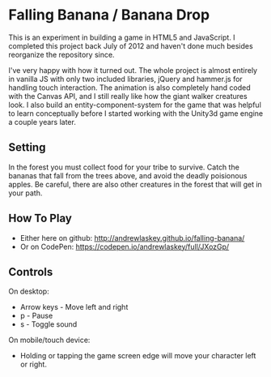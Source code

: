 Falling Banana / Banana Drop
==============

This is an experiment in building a game in HTML5 and JavaScript. I completed this project back July of 2012 and haven't done much besides reorganize the repository since.

I've very happy with how it turned out. The whole project is almost entirely in vanilla JS with only two included libraries, jQuery and hammer.js for handling touch interaction. The animation is also completely hand coded with the Canvas API, and I still really like how the giant walker creatures look. I also build an entity-component-system for the game that was helpful to learn conceptually before I started working with the Unity3d game engine a couple years later.

## Setting
In the forest you must collect food for your tribe to survive. Catch the bananas that fall from the trees above, and avoid the deadly poisionous apples. Be careful, there are also other creatures in the forest that will get in your path.

## How To Play

* Either here on github: http://andrewlaskey.github.io/falling-banana/
* Or on CodePen: https://codepen.io/andrewlaskey/full/JXozGp/

## Controls
On desktop:

* Arrow keys - Move left and right
* p - Pause
* s - Toggle sound

On mobile/touch device:

* Holding or tapping the game screen edge will move your character left or right.

